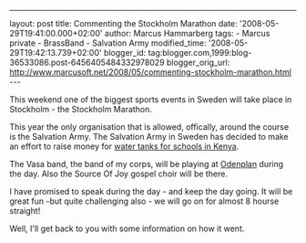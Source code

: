 ---
layout: post
title: Commenting the Stockholm Marathon
date: '2008-05-29T19:41:00.000+02:00'
author: Marcus Hammarberg
tags: - Marcus
private - BrassBand - Salvation Army
modified_time: '2008-05-29T19:42:13.739+02:00'
blogger_id: tag:blogger.com,1999:blog-36533086.post-6456405484332978029
blogger_orig_url: http://www.marcusoft.net/2008/05/commenting-stockholm-marathon.html ---

This weekend one of the biggest sports events in Sweden will take place
in Stockholm - the Stockholm Marathon.

This year the only organisation that is allowed, offically, around the
course is the Salvation Army. The Salvation Army in Sweden has decided
to make an effort to raise money for [water tanks for schools in
Kenya](http://www.fralsningsarmen.se/dl2/p3/admin.nsf/wwwPublished/fralsningsarmen_startsida_kenya?OpenDocument).

The Vasa band, the band of my corps, will be playing at
[Odenplan](http://www.hitta.se/ViewDetailsPlace.aspx?vad=&var=odenplan&PlaceId=2471632)
during the day. Also the Source Of Joy gospel choir will be there.  

I have promised to speak during the day - and keep the day going. It
will be great fun -but quite challenging also - we will go on for almost
8 hourse straight!

Well, I'll get back to you with some information on how it went.
